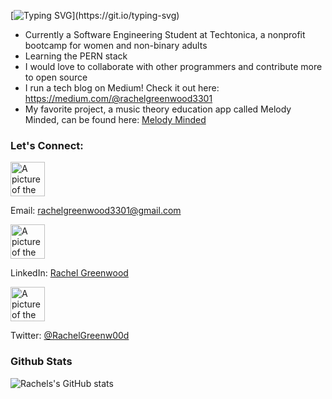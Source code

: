 [![Typing SVG](https://readme-typing-svg.demolab.com?&pause=1000&color=01D29F&width=435&lines=Hey%2C+I'm+Rachel!)](https://git.io/typing-svg)

- Currently a Software Engineering Student at Techtonica, a nonprofit bootcamp for women and non-binary adults
- Learning the PERN stack
- I would love to collaborate with other programmers and contribute more to open source
- I run a tech blog on Medium! Check it out here: https://medium.com/@rachelgreenwood3301
- My favorite project, a music theory education app called Melody Minded, can be found here: [Melody Minded](https://github.com/RachelGreenwood/Melody-Minded)

### Let's Connect:
<img src="https://t3.ftcdn.net/jpg/03/86/50/54/360_F_386505487_omkU0kGEhMa3gQ83rVksoXX41AFFfi0K.jpg" alt="A picture of the Gmail logo" width="55px"><p>Email: rachelgreenwood3301@gmail.com</p>

<img src="https://upload.wikimedia.org/wikipedia/commons/thumb/c/ca/LinkedIn_logo_initials.png/800px-LinkedIn_logo_initials.png" alt="A picture of the LinkedIn logo" width="55px"><p>LinkedIn: <a href="https://www.linkedin.com/in/rachel-greenwood3301/">Rachel Greenwood</a></p>

<img src="https://cdn-icons-png.flaticon.com/512/124/124021.png" alt="A picture of the Twitter logo" width="55px"><p>Twitter: <a href="https://twitter.com/RachelGreenw00d">@RachelGreenw00d</a></p>

### Github Stats
![Rachels's GitHub stats](https://github-readme-stats.vercel.app/api?username=RachelGreenwood&show_icons=true&theme=gotham)
